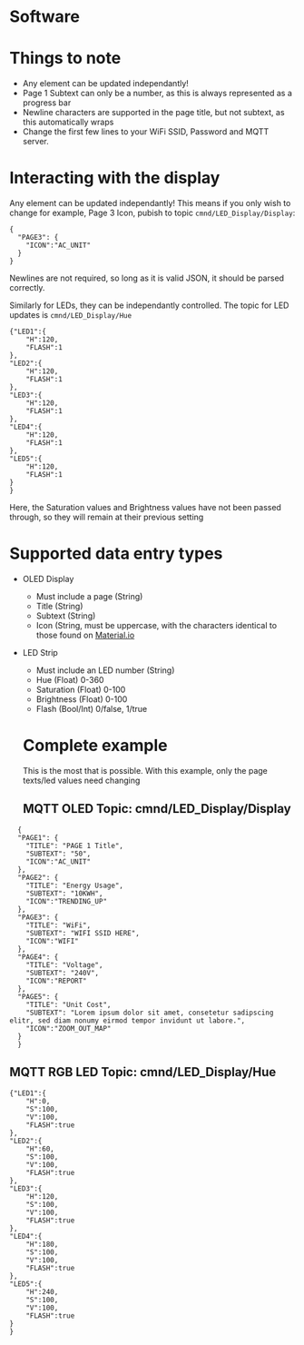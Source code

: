 # Software

# Things to note
* Any element can be updated independantly!
* Page 1 Subtext can only be a number, as this is always represented as a progress bar
* Newline characters are supported in the page title, but not subtext, as this automatically wraps
* Change the first few lines to your WiFi SSID, Password and MQTT server. 

# Interacting with the display

Any element can be updated independantly! This means if you only wish to change for example, Page 3 Icon, pubish to topic `cmnd/LED_Display/Display`:
```
{
  "PAGE3": {
    "ICON":"AC_UNIT"
  }
}
```
Newlines are not required, so long as it is valid JSON, it should be parsed correctly. 

Similarly for LEDs, they can be independantly controlled. The topic for LED updates is `cmnd/LED_Display/Hue`

```
{"LED1":{
    "H":120,
    "FLASH":1
},
"LED2":{
    "H":120,
    "FLASH":1
},
"LED3":{
    "H":120,
    "FLASH":1
},
"LED4":{
    "H":120,
    "FLASH":1
},
"LED5":{
    "H":120,
    "FLASH":1
}
}
```
Here, the Saturation values and Brightness values have not been passed through, so they will remain at their previous setting

# Supported data entry types
* OLED Display
  * Must include a page (String)
  * Title (String)
  * Subtext (String)
  * Icon (String, must be uppercase, with the characters identical to those found on [Material.io](https://material.io/resources/icons)
* LED Strip
  * Must include an LED number (String)
  * Hue (Float) 0-360
  * Saturation (Float) 0-100
  * Brightness (Float) 0-100
  * Flash (Bool/Int) 0/false, 1/true
  
  # Complete example
  
  This is the most that is possible. With this example, only the page texts/led values need changing
  
  ## MQTT OLED Topic: cmnd/LED_Display/Display
```
  {
  "PAGE1": {
    "TITLE": "PAGE 1 Title",
    "SUBTEXT": "50",
    "ICON":"AC_UNIT"
  },
  "PAGE2": {
    "TITLE": "Energy Usage",
    "SUBTEXT": "10KWH",
    "ICON":"TRENDING_UP"
  },
  "PAGE3": {
    "TITLE": "WiFi",
    "SUBTEXT": "WIFI SSID HERE",
    "ICON":"WIFI"
  },
  "PAGE4": {
    "TITLE": "Voltage",
    "SUBTEXT": "240V",
    "ICON":"REPORT"
  },
  "PAGE5": {
    "TITLE": "Unit Cost",
    "SUBTEXT": "Lorem ipsum dolor sit amet, consetetur sadipscing elitr, sed diam nonumy eirmod tempor invidunt ut labore.",
    "ICON":"ZOOM_OUT_MAP"
  }
  }

```


## MQTT RGB LED Topic: cmnd/LED_Display/Hue
```
{"LED1":{
    "H":0,
    "S":100,
    "V":100,
    "FLASH":true
},
"LED2":{
    "H":60,
    "S":100,
    "V":100,
    "FLASH":true
},
"LED3":{
    "H":120,
    "S":100,
    "V":100,
    "FLASH":true
},
"LED4":{
    "H":180,
    "S":100,
    "V":100,
    "FLASH":true
},
"LED5":{
    "H":240,
    "S":100,
    "V":100,
    "FLASH":true
}
}

```
